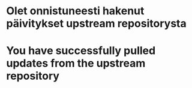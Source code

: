 # Olet onnistuneesti hakenut päivitykset upstream repositorysta

# You have successfully pulled updates from the upstream repository

